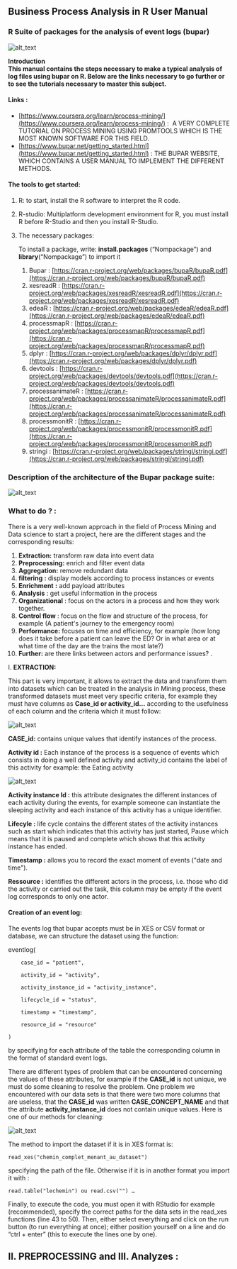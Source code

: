 
<h2>Business Process Analysis in R User Manual</h2>


<h3>R Suite of packages for the analysis of event logs (bupar)</h3>

![alt_text](images/Manuel-d0.png "image_tooltip")


**Introduction \
This manual contains the steps necessary to make a typical analysis of log files using bupar on R. Below are the links necessary to go further or to see the tutorials necessary to master this subject.**

<h4>Links :</h4>




*   [https://www.coursera.org/learn/process-mining/](https://www.coursera.org/learn/process-mining/) :  A VERY COMPLETE TUTORIAL ON PROCESS MINING USING PROMTOOLS WHICH IS THE MOST KNOWN SOFTWARE FOR THIS FIELD.
*   [https://www.bupar.net/getting_started.html](https://www.bupar.net/getting_started.html) : THE BUPAR WEBSITE, WHICH CONTAINS A USER MANUAL TO IMPLEMENT THE DIFFERENT METHODS.

<h4>The tools to get started:</h4>




1. R: to start, install the R software to interpret the R code.
2. R-studio: Multiplatform development environment for R, you must install R before R-Studio and then you install R-Studio.
3. The necessary packages:

    To install a package, write: **install.packages** (“Nompackage”) and **library**(“Nompackage”) to import it

    1. Bupar : [https://cran.r-project.org/web/packages/bupaR/bupaR.pdf](https://cran.r-project.org/web/packages/bupaR/bupaR.pdf)
    2. xesreadR : [https://cran.r-project.org/web/packages/xesreadR/xesreadR.pdf](https://cran.r-project.org/web/packages/xesreadR/xesreadR.pdf)
    3. edeaR : [https://cran.r-project.org/web/packages/edeaR/edeaR.pdf](https://cran.r-project.org/web/packages/edeaR/edeaR.pdf)
    4. processmapR : [https://cran.r-project.org/web/packages/processmapR/processmapR.pdf](https://cran.r-project.org/web/packages/processmapR/processmapR.pdf)
    5. dplyr : [https://cran.r-project.org/web/packages/dplyr/dplyr.pdf](https://cran.r-project.org/web/packages/dplyr/dplyr.pdf)
    6. devtools : [https://cran.r-project.org/web/packages/devtools/devtools.pdf](https://cran.r-project.org/web/packages/devtools/devtools.pdf)
    7. processanimateR : [https://cran.r-project.org/web/packages/processanimateR/processanimateR.pdf](https://cran.r-project.org/web/packages/processanimateR/processanimateR.pdf)
    8. processmonitR  : [https://cran.r-project.org/web/packages/processmonitR/processmonitR.pdf](https://cran.r-project.org/web/packages/processmonitR/processmonitR.pdf)
    9. stringi : [https://cran.r-project.org/web/packages/stringi/stringi.pdf](https://cran.r-project.org/web/packages/stringi/stringi.pdf)

<h3>Description of the architecture of the Bupar package suite:</h3>


![alt_text](images/Manuel-d1.png "image_tooltip")



<h3>What to do ? :</h3>


There is a very well-known approach in the field of Process Mining and Data science to start a project, here are the different stages and the corresponding results:



1. **Extraction:** transform raw data into event data
2. **Preprocessing:** enrich and filter event data
1. **Aggregation:**  remove redundant data
2. **filtering** **:** display models according to process instances or events
3. **Enrichment** **:**  add payload attributes
3. **Analysis** : get useful information in the process
1. **Organizational** : focus on the actors in a process and how they work together.
2. **Control flow** : focus on the flow and structure of the process, for example (A patient's journey to the emergency room)
3. **Performance:** focuses on time and efficiency, for example (how long does it take before a patient can leave the ED? Or in what area or at what time of the day are the trains the most late?)
4. **Further:** are there links between actors and performance issues? .




I. **EXTRACTION:**

This part is very important, it allows to extract the data and transform them into datasets which can be treated in the analysis in Mining process, these transformed datasets must meet very specific criteria, for example they must have columns as **Case_id or activity_id…** according to the usefulness of each column and the criteria which it must follow:


![alt_text](images/Manuel-d2.png "image_tooltip")


**CASE_id:** contains unique values that identify instances of the process.

**Activity id :** Each instance of the process is a sequence of events which consists in doing a well defined activity and activity_id contains the label of this activity for example: the Eating activity

![alt_text](images/Manuel-d3.png "image_tooltip")

**Activity instance Id :** this attribute designates the different instances of each activity during the events, for example someone can instantiate the sleeping activity and each instance of this activity has a unique identifier.

**Lifecyle :** life cycle contains the different states of the activity instances such as start which indicates that this activity has just started, Pause which means that it is paused and complete which shows that this activity instance has ended.

**Timestamp :** allows you to record the exact moment of events ("date and time").

**Ressource :**  identifies the different actors in the process, i.e. those who did the activity or carried out the task, this column may be empty if the event log corresponds to only one actor.


#### Creation of an event log:

The events log that bupar accepts must be in XES or CSV format or database, we can structure the dataset using the function:

 eventlog(

        case_id = "patient",

        activity_id = "activity",

        activity_instance_id = "activity_instance",

        lifecycle_id = "status",

        timestamp = "timestamp",

        resource_id = "resource"

    )

by specifying for each attribute of the table the corresponding column in the format of standard event logs.

There are different types of problem that can be encountered concerning the values of these attributes, for example if the **CASE_id** is not unique, we must do some cleaning to resolve the problem. One problem we encountered with our data sets is that there were two more columns that are useless, that the **CASE_id** was written **CASE_CONCEPT_NAME** and that the attribute **activity_instance_id** does not contain unique values. Here is one of our methods for cleaning:

![alt_text](images/Manuel-d4.png "image_tooltip")


The method to import the dataset if it is in XES format is:


```
read_xes("chemin_complet_menant_au_dataset") 	
```


specifying the path of the file. Otherwise if it is in another format you import it with :


```
read.table("lechemin") ou read.csv("") …
```


Finally, to execute the code, you must open it with RStudio for example (recommended), specify the correct paths for the data sets in the read_xes functions (line 43 to 50). Then, either select everything and click on the run button (to run everything at once); either position yourself on a line and do “ctrl + enter” (this to execute the lines one by one).


## II.	 PREPROCESSING and III. Analyzes :

